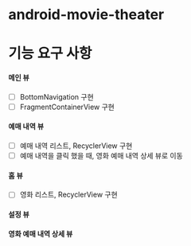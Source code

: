 # android-movie-theater

# 기능 요구 사항

#### 메인 뷰
- [ ] BottomNavigation 구현
- [ ] FragmentContainerView 구현
#### 예매 내역 뷰
- [ ] 예매 내역 리스트, RecyclerView 구현
- [ ] 예매 내역을 클릭 했을 때, 영화 예매 내역 상세 뷰로 이동
#### 홈 뷰
- [ ] 영화 리스트, RecyclerView 구현
#### 설정 뷰
#### 영화 예매 내역 상세 뷰

